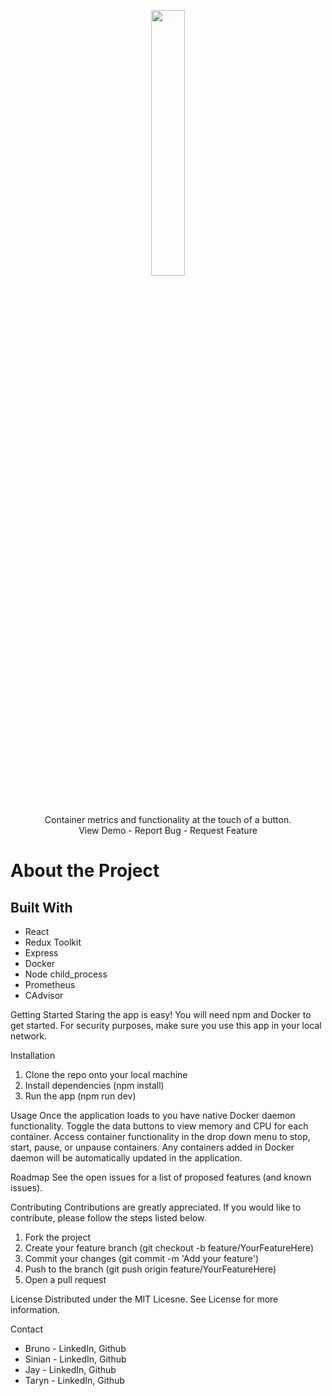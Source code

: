 <p align="center" width="100%">
  <a href=https://github.com/oslabs-beta/DockerVize"><img width="33%" src="https://user-images.githubusercontent.com/97713467/186445700-fcaa7778-5557-4947-9e1d-8e72ddd6e5ca.png"></a><br>
  Container metrics and functionality at the touch of a button.<br>
  View Demo - Report Bug - Request Feature
 </p>
 <p>
 <h1> About the Project</h1>
 <h2> Built With </h2>
 
 - React
 - Redux Toolkit
 - Express
 - Docker
 - Node child_process
 - Prometheus
 - CAdvisor
 
 Getting Started
 Staring the app is easy! You will need npm and Docker to get started.
 For security purposes, make sure you use this app in your local network.
 
 Installation
 1. Clone the repo onto your local machine
 2. Install dependencies (npm install)
 3. Run the app (npm run dev)

Usage
Once the application loads to you have native Docker daemon functionality.
Toggle the data buttons to view memory and CPU for each container.
Access container functionality in the drop down menu to stop, start, pause, or unpause containers.
Any containers added in Docker daemon will be automatically updated in the application. 

Roadmap
See the open issues for a list of proposed features (and known issues).

Contributing
Contributions are greatly appreciated. If you would like to contribute, please follow the steps listed below.
1. Fork the project
2. Create your feature branch (git checkout -b feature/YourFeatureHere)
3. Commit your changes (git commit -m 'Add your feature')
4. Push to the branch (git push origin feature/YourFeatureHere)
5. Open a pull request

License
Distributed under the MIT Licesne. See License for more information.

Contact
- Bruno - LinkedIn, Github
- Sinian - LinkedIn, Github
- Jay - LinkedIn, Github
- Taryn - LinkedIn, Github

